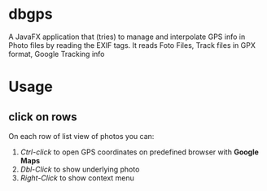 # dbgps
A JavaFX application that (tries) to manage and interpolate GPS info in Photo files by reading the EXIF tags. It reads Foto Files, Track files in GPX format, Google Tracking info
# Usage
## click on rows
On each row of list view of photos you can:

1. *Ctrl-click* to open GPS coordinates on predefined browser with **Google Maps**
2. *Dbl-Click* to show underlying photo
3. *Right-Click* to show context menu  